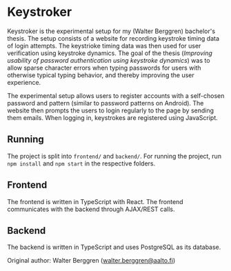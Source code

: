 # Keystroker
Keystroker is the experimental setup for my (Walter Berggren) bachelor's thesis. The setup consists of a website for recording keystroke timing data of login attempts. The keystrioke timing data was then used for user verification using keystroke dynamics. The goal of the thesis (*Improving usability of password authentication using keystroke dynamics*) was to allow sparse character errors when typing passwords for users with otherwise typical typing behavior, and thereby improving the user experience.

The experimental setup allows users to register accounts with a self-chosen password and pattern (similar to password patterns on Android). The website then prompts the users to login regularly to the page by sending them emails. When logging in, keystrokes are registered using JavaScript.

## Running
The project is split into `frontend/` and `backend/`. For running the project, run `npm install` and `npm start` in the respective folders.

## Frontend
The frontend is written in TypeScript with React. The frontend communicates with the backend through AJAX/REST calls.

## Backend
The backend is written in TypeScript and uses PostgreSQL as its database.

Original author: Walter Berggren (walter.berggren@aalto.fi)
